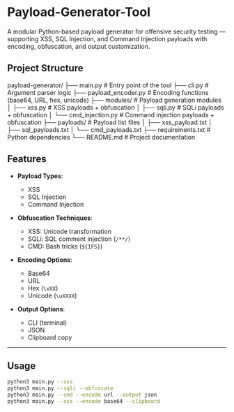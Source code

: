 # Payload-Generator-Tool
A modular Python-based payload generator for offensive security testing — supporting XSS, SQL Injection, and Command Injection payloads with encoding, obfuscation, and output customization.

## Project Structure
payload-generator/
├── main.py # Entry point of the tool
├── cli.py # Argument parser logic
├── payload_encoder.py # Encoding functions (base64, URL, hex, unicode)
├── modules/ # Payload generation modules
│ ├── xss.py # XSS payloads + obfuscation
│ ├── sqli.py # SQLi payloads + obfuscation
│ └── cmd_injection.py # Command injection payloads + obfuscation
├── payloads/ # Payload list files
│ ├── xss_payload.txt
│ ├── sql_payloads.txt
│ └── cmd_payloads.txt
├── requirements.txt # Python dependencies
└── README.md # Project documentation

## Features

- **Payload Types**:
  - XSS 
  - SQL Injection 
  - Command Injection
  
- **Obfuscation Techniques**:
  - XSS: Unicode transformation
  - SQLi: SQL comment injection (`/**/`)
  - CMD: Bash tricks (`${IFS}`)

- **Encoding Options**:
  - Base64
  - URL
  - Hex (`\xXX`)
  - Unicode (`\uXXXX`)

- **Output Options**:
  - CLI (terminal)
  - JSON
  - Clipboard copy

---

## Usage

```bash
python3 main.py --xss
python3 main.py --sqli --obfuscate
python3 main.py --cmd --encode url --output json
python3 main.py --xss --encode base64 --clipboard


